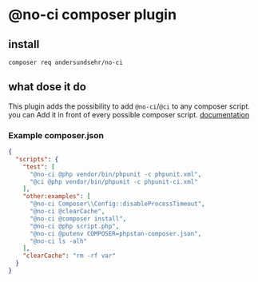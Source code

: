 # @no-ci composer plugin

## install

``composer req andersundsehr/no-ci``

## what dose it do

This plugin adds the possibility to add `@no-ci`/`@ci` to any composer script.  
you can Add it in front of every possible composer script. [documentation](https://getcomposer.org/doc/articles/scripts.md#writing-custom-commands)

### Example composer.json
````json
{
  "scripts": {
    "test": [
      "@no-ci @php vendor/bin/phpunit -c phpunit.xml",
      "@ci @php vendor/bin/phpunit -c phpunit-ci.xml"
    ],
    "other:examples": [
      "@no-ci Composer\\Config::disableProcessTimeout",
      "@no-ci @clearCache",
      "@no-ci @composer install",
      "@no-ci @php script.php",
      "@no-ci @putenv COMPOSER=phpstan-composer.json",
      "@no-ci ls -alh"
    ],
    "clearCache": "rm -rf var"
  }
}
````
